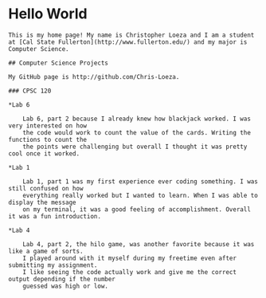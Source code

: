  # Hello World

    This is my home page! My name is Christopher Loeza and I am a student at [Cal State Fullerton](http://www.fullerton.edu/) and my major is Computer Science.

    ## Computer Science Projects

    My GitHub page is http://github.com/Chris-Loeza.

    ### CPSC 120

    *Lab 6

        Lab 6, part 2 because I already knew how blackjack worked. I was very interested on how
        the code would work to count the value of the cards. Writing the functions to count the
        the points were challenging but overall I thought it was pretty cool once it worked.

    *Lab 1
       
        Lab 1, part 1 was my first experience ever coding something. I was still confused on how
        everything really worked but I wanted to learn. When I was able to display the message
        on my terminal, it was a good feeling of accomplishment. Overall it was a fun introduction.

    *Lab 4
       
        Lab 4, part 2, the hilo game, was another favorite because it was like a game of sorts. 
        I played around with it myself during my freetime even after submitting my assignment.
        I like seeing the code actually work and give me the correct output depending if the number
        guessed was high or low.
